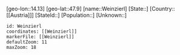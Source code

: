 ﻿---
location: [47.9,14.13]
mapzoom: [7,12] 
mapmarker: city 
type: City
tags:
- geo/City


SpocWebEntityId: 35508
isDeleted: false
confidential: public

---
[geo-lon::14.13]
[geo-lat::47.9]
[name::Weinzierl]
[State::]
[Country::[[Austria]]]
[StateId::]
[Population::]
[Unknown::]


```leaflet
id: Weinzierl
coordinates: [[Weinzierl]]
markerFile: [[Weinzierl]]
defaultZoom: 11 
maxZoom: 18
```
